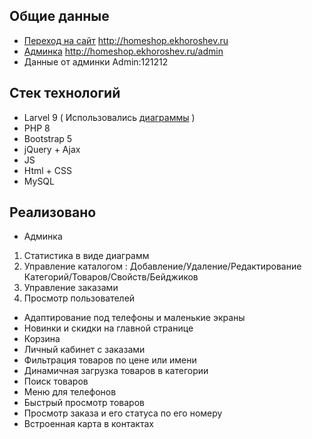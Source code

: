 ## Общие данные
- [Переход на сайт](http://homeshop.ekhoroshev.ru) http://homeshop.ekhoroshev.ru
- [Админка](http://homeshop.ekhoroshev.ru/admin) http://homeshop.ekhoroshev.ru/admin
- Данные от админки  Admin:121212

## Стек технологий

- Larvel 9
 ( Использовались [диаграммы](https://github.com/LaravelDaily/laravel-charts) )
- PHP 8
- Bootstrap 5
- jQuery + Ajax
- JS
- Html + CSS
- MySQL

## Реализовано

- Админка
1. Статистика в виде диаграмм
2. Управление каталогом : Добавление/Удаление/Редактирование Категорий/Товаров/Свойств/Бейджиков
3. Управление заказами
4. Просмотр пользователей

- Адаптирование под телефоны и маленькие экраны
- Новинки и скидки на главной странице
- Корзина
- Личный кабинет с заказами
- Фильтрация товаров по цене или имени
- Динамичная загрузка товаров в категории
- Поиск товаров
- Меню для телефонов
- Быстрый просмотр товаров
- Просмотр заказа и его статуса по его номеру
- Встроенная карта в контактах
